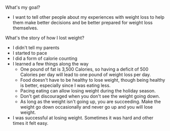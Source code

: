 What's my goal?
* I want to tell other people about my experiences with weight loss to help them make better decisions and be better prepared for weight loss themselves.

What's the story of how I lost weight?
* I didn't tell my parents
* I started to pace
* I did a form of calorie counting
* I learned a few things along the way
    * One pound of fat is 3,500 Calories, so having a deficit of 500 Calories per day will lead to one pound of weight loss per day.
    * Food doesn't have to be healthy to lose weight, though being healthy is better, especially since I was eating less.
    * Pacing eating can allow losing weight during the holiday season.
    * Don't get discouraged when you don't see the weight going down.
    * As long as the weight isn't going up, you are succeeding. Make the weight go down occasionally and never go up and you will lose weight.
* I was successful at losing weight. Sometimes it was hard and other times it felt easy.
